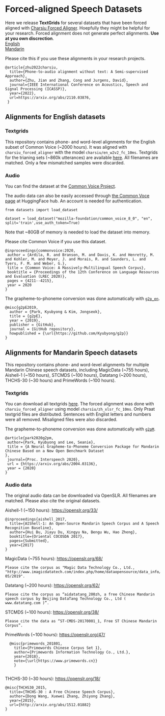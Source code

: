 # Forced-aligned Speech Datasets

Here we release **TextGrids** for several datasets that have been forced aligned with [Charsiu Forced Aligner](https://github.com/lingjzhu/charsiu). Hoepfully they might be helpful for your research. 
Forced alignment does not generate perfect alignments. **Use at you own discrection**.  
[English](data.md#alignments-for-english-datasets)  
[Mandarin](data.md#alignments-for-mandarin-speech-datasets)  


Please cite this if you use these alignments in your research projects.
```
@article{zhu2022charsiu,
  title={Phone-to-audio alignment without text: A Semi-supervised Approach},
  author={Zhu, Jian and Zhang, Cong and Jurgens, David},
  journal={IEEE International Conference on Acoustics, Speech and Signal Processing (ICASSP)},
  year={2022},
  url=https://arxiv.org/abs/2110.03876,
 }
```

## Alignments for English datasets

### Textgrids
This repository contains phone- and word-level alignments for the English subset of Common Voice (~2000 hours). It was aligned with `charsiu_forced_aligner` with the model `charsiu/en_w2v2_fc_10ms`. 
Textgrids for the trianing sets (~860k utterances) are available [here](https://drive.google.com/drive/folders/1IF0WB5-8VXfaENtE4r5rehHHK8YFe61S?usp=sharing). All filenames are matched. Only a few mismatched samples were discarded. 

### Audio
You can find the dataset at the [Common Voice Project](https://commonvoice.mozilla.org/en/datasets).  

The audio data can also be easily accessed through [the Common Voce page](https://huggingface.co/datasets/mozilla-foundation/common_voice_8_0) at HuggingFace hub. An account is needed for authentication.
```
from datasets import load_dataset

dataset = load_dataset("mozilla-foundation/common_voice_8_0", "en", split='train',use_auth_token=True)
```
Note that ~80GB of memory is needed to load the dataset into memory.

Please cite Common Voice if you use this dataset.
 ```
 @inproceedings{commonvoice:2020,
  author = {Ardila, R. and Branson, M. and Davis, K. and Henretty, M. and Kohler, M. and Meyer, J. and Morais, R. and Saunders, L. and Tyers, F. M. and Weber, G.},
  title = {Common Voice: A Massively-Multilingual Speech Corpus},
  booktitle = {Proceedings of the 12th Conference on Language Resources and Evaluation (LREC 2020)},
  pages = {4211--4215},
  year = 2020
}
 ```

The grapheme-to-phoneme conversion was done automatically with [`g2p_en`](https://github.com/Kyubyong/g2p).
```
@misc{g2pE2019,
  author = {Park, Kyubyong & Kim, Jongseok},
  title = {g2pE},
  year = {2019},
  publisher = {GitHub},
  journal = {GitHub repository},
  howpublished = {\url{https://github.com/Kyubyong/g2p}}
}
```

## Alignments for Mandarin Speech datasets

This repository contains phone- and word-level alignments for multiple Mandarin Chinese speech datasets, including MagicData (~755 hours), Aishell-1 (~150 hours), STCMDS (~100 hours), Datatang (~200 hours), THCHS-30 (~30 hours) and PrimeWords (~100 hours).

### Textgrids
You can download all textgrids [here](https://drive.google.com/drive/folders/1IF0WB5-8VXfaENtE4r5rehHHK8YFe61S?usp=sharing). The forced alignment was done with `charsiu_forced_aligner` using model `charsiu/zh_xlsr_fc_10ms`. Only Praat textgrid files are distributed. Sentences with Englist letters and numbers were all removed. Misaligned files were also discarded. 

The grapheme-to-phoneme conversion was done automatically with [`g2pM`](https://github.com/kakaobrain/g2pM).
```
@article{park2020g2pm,
 author={Park, Kyubyong and Lee, Seanie},
 title = {A Neural Grapheme-to-Phoneme Conversion Package for Mandarin Chinese Based on a New Open Benchmark Dataset
},
 journal={Proc. Interspeech 2020},
 url = {https://arxiv.org/abs/2004.03136},
 year = {2020}
}
```




### Audio data
The original audio data can be downloaded via OpenSLR. All filenames are matched. Please also cite the original datasets. 

Aishell-1 (~150 hours): https://openslr.org/33/
```
@inproceedings{aishell_2017,
  title={AIShell-1: An Open-Source Mandarin Speech Corpus and A Speech Recognition Baseline},
  author={Hui Bu, Jiayu Du, Xingyu Na, Bengu Wu, Hao Zheng},
  booktitle={Oriental COCOSDA 2017},
  pages={Submitted},
  year={2017}
}
```

MagicData (~755 hours): https://openslr.org/68/
```
Please cite the corpus as "Magic Data Technology Co., Ltd., "http://www.imagicdatatech.com/index.php/home/dataopensource/data_info/id/101", 05/2019".
```

Datatang (~200 hours): https://openslr.org/62/
```
Please cite the corpus as “aidatatang_200zh, a free Chinese Mandarin speech corpus by Beijing DataTang Technology Co., Ltd ( www.datatang.com )”.
```
STCMDS (~100 hours): https://openslr.org/38/
```
Please cite the data as “ST-CMDS-20170001_1, Free ST Chinese Mandarin Corpus”.
```
PrimeWords (~100 hours): https://openslr.org/47/
```
  @misc{primewords_201801,
    title={Primewords Chinese Corpus Set 1},
    author={Primewords Information Technology Co., Ltd.},
    year={2018},
    note={\url{https://www.primewords.cn}}
    }
  
```
THCHS-30 (~30 hours): https://openslr.org/18/
```
@misc{THCHS30_2015,
  title={THCHS-30 : A Free Chinese Speech Corpus},
  author={Dong Wang, Xuewei Zhang, Zhiyong Zhang},
  year={2015},
  url={http://arxiv.org/abs/1512.01882}
}
```
